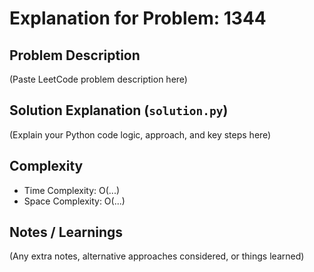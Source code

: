 # Explanation for Problem: 1344

## Problem Description

(Paste LeetCode problem description here)

## Solution Explanation (`solution.py`)

(Explain your Python code logic, approach, and key steps here)

## Complexity

- Time Complexity: O(...)
- Space Complexity: O(...)

## Notes / Learnings

(Any extra notes, alternative approaches considered, or things learned)
